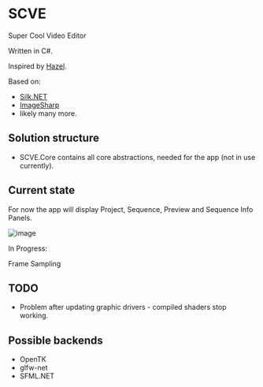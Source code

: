 # SCVE

Super Cool Video Editor

Written in C#.

Inspired by [Hazel](https://github.com/TheCherno/Hazel).

Based on:

- [Silk.NET](https://github.com/dotnet/Silk.NET)
- [ImageSharp](https://github.com/SixLabors/ImageSharp/)
- likely many more.

## Solution structure

- SCVE.Core contains all core abstractions, needed for the app (not in use currently).

## Current state

For now the app will display Project, Sequence, Preview and Sequence Info Panels.

![image](https://user-images.githubusercontent.com/44116740/149787908-913eba1c-d647-4af5-9538-4042ff7daf2b.png)

In Progress:

Frame Sampling

## TODO

- Problem after updating graphic drivers - compiled shaders stop working.

## Possible backends

- OpenTK
- glfw-net
- SFML.NET
